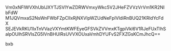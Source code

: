 Vm0xNFlWVXhUblJXYTJSVlYwZDRWVmxyWkc5V2JHeFZVVzVrVm1KR2NIbFdW
M1JQVmxaS2NsWnFWbFZpClIxRjNXVlpWZUdNeFpIVldiRnBUQ21KRldYcFdX
SEJEVkRKU1IxTnVVazVXYmtKWFEyeGFSVkZVVmxKTgpiVkl6V1RJeFUxTlhS
alpOUlhSRVlsZG5lVnBHUlRsUVVXOUxaVmhDYUFvS2FXZGsKCmJhcQ==

bxb